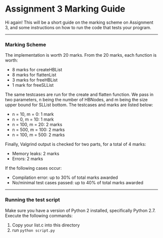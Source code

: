 # Assignment 3 Marking Guide

Hi again! This will be a short guide on the marking scheme on
Assignment 3, and some instructions on how to run the code
that tests your program.

---
### Marking Scheme
The implementation is worth 20 marks. From the 20 marks, each
function is worth:

  - 8 marks for createHBList
  - 8 marks for flattenList
  - 3 marks for freeHBList
  - 1 mark for freeSLList

The same testcases are run for the create and flatten function.
We pass in two parameters, n being the number of HBNodes, and
m being the size upper bound for SLList bottom.
The testcases and marks are listed below:

  - n =   10, m =    0: 1 mark 
  - n =    0, m =   10: 1 mark      
  - n =  100, m =   20: 2 marks
  - n =  500, m =  100: 2 marks
  - n =  100, m =  500: 2 marks

Finally, Valgrind output is checked for two parts, for a total of 4 marks:

  - Memory leaks: 2 marks
  - Errors: 2 marks

If the following cases occur:

  - Compilation error: up to 30% of total marks awarded
  - No/minimal test cases passed: up to 40% of total marks awarded

---
### Running the test script
Make sure you have a version of Python 2 installed, specifically Python 2.7.
Execute the following commands:

1. Copy your list.c into this directory
2. run `python script.py`
